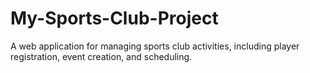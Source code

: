 # My-Sports-Club-Project
A web application for managing sports club activities, including player registration, event creation, and scheduling.
